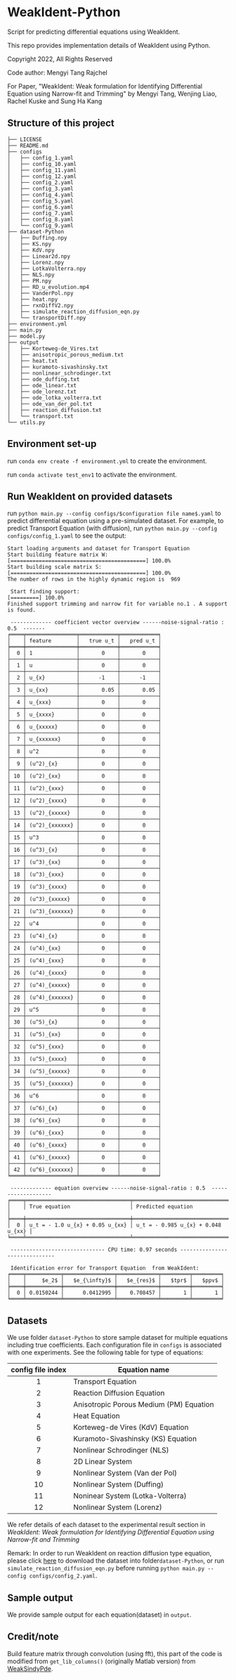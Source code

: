 # WeakIdent-Python

Script for predicting differential equations using WeakIdent.

This repo provides implementation details of WeakIdent using Python. 

Copyright 2022, All Rights Reserved

Code author:  Mengyi Tang Rajchel

For Paper, "WeakIdent: Weak formulation for Identifying
Differential Equation using Narrow-fit and Trimming"
by Mengyi Tang, Wenjing Liao, Rachel Kuske and Sung Ha Kang


## Structure of this project
```
├── LICENSE
├── README.md
├── configs
│   ├── config_1.yaml
│   ├── config_10.yaml
│   ├── config_11.yaml
│   ├── config_12.yaml
│   ├── config_2.yaml
│   ├── config_3.yaml
│   ├── config_4.yaml
│   ├── config_5.yaml
│   ├── config_6.yaml
│   ├── config_7.yaml
│   ├── config_8.yaml
│   └── config_9.yaml
├── dataset-Python
│   ├── Duffing.npy
│   ├── KS.npy
│   ├── KdV.npy
│   ├── Linear2d.npy
│   ├── Lorenz.npy
│   ├── LotkaVolterra.npy
│   ├── NLS.npy
│   ├── PM.npy
│   ├── RD_u_evolution.mp4
│   ├── VanderPol.npy
│   ├── heat.npy
│   ├── rxnDiffV2.npy
│   ├── simulate_reaction_diffusion_eqn.py
│   └── transportDiff.npy
├── environment.yml
├── main.py
├── model.py
├── output
│   ├── Korteweg-de_Vires.txt
│   ├── anisotropic_porous_medium.txt
│   ├── heat.txt
│   ├── kuramoto-sivashinsky.txt
│   ├── nonlinear_schrodinger.txt
│   ├── ode_duffing.txt
│   ├── ode_linear.txt
│   ├── ode_lorenz.txt
│   ├── ode_lotka_volterra.txt
│   ├── ode_van_der_pol.txt
│   ├── reaction_diffusion.txt
│   └── transport.txt
└── utils.py

```

## Environment set-up
run `conda env create -f environment.yml` to create the environment.

run `conda activate test_env1` to activate the environment.

## Run WeakIdent on provided datasets

run `python main.py --config configs/$configuration file name$.yaml` to predict differential equation using a pre-simulated dataset. For example, to predict Transport Equation (with diffusion), run `python main.py --config configs/config_1.yaml` to see the output:

```
Start loading arguments and dataset for Transport Equation
Start building feature matrix W:
[===========================================] 100.0% 
Start building scale matrix S:
[===========================================] 100.0% 
The number of rows in the highly dynamic region is  969

 Start finding support: 
[=========] 100.0% 
Finished support trimming and narrow fit for variable no.1 . A support is found.

 ------------- coefficient vector overview ------noise-signal-ratio : 0.5  -------
╒════╤════════════════╤════════════╤════════════╕
│    │ feature        │   true u_t │   pred u_t │
╞════╪════════════════╪════════════╪════════════╡
│  0 │ 1              │       0    │       0    │
├────┼────────────────┼────────────┼────────────┤
│  1 │ u              │       0    │       0    │
├────┼────────────────┼────────────┼────────────┤
│  2 │ u_{x}          │      -1    │      -1    │
├────┼────────────────┼────────────┼────────────┤
│  3 │ u_{xx}         │       0.05 │       0.05 │
├────┼────────────────┼────────────┼────────────┤
│  4 │ u_{xxx}        │       0    │       0    │
├────┼────────────────┼────────────┼────────────┤
│  5 │ u_{xxxx}       │       0    │       0    │
├────┼────────────────┼────────────┼────────────┤
│  6 │ u_{xxxxx}      │       0    │       0    │
├────┼────────────────┼────────────┼────────────┤
│  7 │ u_{xxxxxx}     │       0    │       0    │
├────┼────────────────┼────────────┼────────────┤
│  8 │ u^2            │       0    │       0    │
├────┼────────────────┼────────────┼────────────┤
│  9 │ (u^2)_{x}      │       0    │       0    │
├────┼────────────────┼────────────┼────────────┤
│ 10 │ (u^2)_{xx}     │       0    │       0    │
├────┼────────────────┼────────────┼────────────┤
│ 11 │ (u^2)_{xxx}    │       0    │       0    │
├────┼────────────────┼────────────┼────────────┤
│ 12 │ (u^2)_{xxxx}   │       0    │       0    │
├────┼────────────────┼────────────┼────────────┤
│ 13 │ (u^2)_{xxxxx}  │       0    │       0    │
├────┼────────────────┼────────────┼────────────┤
│ 14 │ (u^2)_{xxxxxx} │       0    │       0    │
├────┼────────────────┼────────────┼────────────┤
│ 15 │ u^3            │       0    │       0    │
├────┼────────────────┼────────────┼────────────┤
│ 16 │ (u^3)_{x}      │       0    │       0    │
├────┼────────────────┼────────────┼────────────┤
│ 17 │ (u^3)_{xx}     │       0    │       0    │
├────┼────────────────┼────────────┼────────────┤
│ 18 │ (u^3)_{xxx}    │       0    │       0    │
├────┼────────────────┼────────────┼────────────┤
│ 19 │ (u^3)_{xxxx}   │       0    │       0    │
├────┼────────────────┼────────────┼────────────┤
│ 20 │ (u^3)_{xxxxx}  │       0    │       0    │
├────┼────────────────┼────────────┼────────────┤
│ 21 │ (u^3)_{xxxxxx} │       0    │       0    │
├────┼────────────────┼────────────┼────────────┤
│ 22 │ u^4            │       0    │       0    │
├────┼────────────────┼────────────┼────────────┤
│ 23 │ (u^4)_{x}      │       0    │       0    │
├────┼────────────────┼────────────┼────────────┤
│ 24 │ (u^4)_{xx}     │       0    │       0    │
├────┼────────────────┼────────────┼────────────┤
│ 25 │ (u^4)_{xxx}    │       0    │       0    │
├────┼────────────────┼────────────┼────────────┤
│ 26 │ (u^4)_{xxxx}   │       0    │       0    │
├────┼────────────────┼────────────┼────────────┤
│ 27 │ (u^4)_{xxxxx}  │       0    │       0    │
├────┼────────────────┼────────────┼────────────┤
│ 28 │ (u^4)_{xxxxxx} │       0    │       0    │
├────┼────────────────┼────────────┼────────────┤
│ 29 │ u^5            │       0    │       0    │
├────┼────────────────┼────────────┼────────────┤
│ 30 │ (u^5)_{x}      │       0    │       0    │
├────┼────────────────┼────────────┼────────────┤
│ 31 │ (u^5)_{xx}     │       0    │       0    │
├────┼────────────────┼────────────┼────────────┤
│ 32 │ (u^5)_{xxx}    │       0    │       0    │
├────┼────────────────┼────────────┼────────────┤
│ 33 │ (u^5)_{xxxx}   │       0    │       0    │
├────┼────────────────┼────────────┼────────────┤
│ 34 │ (u^5)_{xxxxx}  │       0    │       0    │
├────┼────────────────┼────────────┼────────────┤
│ 35 │ (u^5)_{xxxxxx} │       0    │       0    │
├────┼────────────────┼────────────┼────────────┤
│ 36 │ u^6            │       0    │       0    │
├────┼────────────────┼────────────┼────────────┤
│ 37 │ (u^6)_{x}      │       0    │       0    │
├────┼────────────────┼────────────┼────────────┤
│ 38 │ (u^6)_{xx}     │       0    │       0    │
├────┼────────────────┼────────────┼────────────┤
│ 39 │ (u^6)_{xxx}    │       0    │       0    │
├────┼────────────────┼────────────┼────────────┤
│ 40 │ (u^6)_{xxxx}   │       0    │       0    │
├────┼────────────────┼────────────┼────────────┤
│ 41 │ (u^6)_{xxxxx}  │       0    │       0    │
├────┼────────────────┼────────────┼────────────┤
│ 42 │ (u^6)_{xxxxxx} │       0    │       0    │
╘════╧════════════════╧════════════╧════════════╛

 ------------- equation overview ------noise-signal-ratio : 0.5  -------------------
╒════╤═════════════════════════════════╤════════════════════════════════════╕
│    │ True equation                   │ Predicted equation                 │
╞════╪═════════════════════════════════╪════════════════════════════════════╡
│  0 │ u_t = - 1.0 u_{x} + 0.05 u_{xx} │ u_t = - 0.985 u_{x} + 0.048 u_{xx} │
╘════╧═════════════════════════════════╧════════════════════════════════════╛

 ------------------------------ CPU time: 0.97 seconds ------------------------------

 Identification error for Transport Equation  from WeakIdent: 
╒════╤═══════════╤════════════════╤═════════════╤═════════╤═════════╕
│    │     $e_2$ │   $e_{\infty}$ │   $e_{res}$ │   $tpr$ │   $ppv$ │
╞════╪═══════════╪════════════════╪═════════════╪═════════╪═════════╡
│  0 │ 0.0150244 │      0.0412995 │    0.708457 │       1 │       1 │
╘════╧═══════════╧════════════════╧═════════════╧═════════╧═════════╛

```


## Datasets
We use folder `dataset-Python` to store sample dataset for multiple equations including true coefficients.
Each configuration file in `configs` is associated with one experiments. See the following table for type of equations:

| config file  index       | Equation name      | 
|:-------------:|-------------|
|1     |  Transport Equation |  
| 2     | Reaction Diffusion Equation    | 
| 3 | Anisotropic Porous Medium (PM) Equation    |
| 4 | Heat Equation | 
| 5 | Korteweg-de Vires (KdV) Equation | 
| 6 | Kuramoto-Sivashinsky (KS) Equation | 
| 7 | Nonlinear Schrodinger (NLS) | 
| 8 | 2D Linear System | 
| 9 | Nonlinear System (Van der Pol) | 
| 10 | Nonlinear System (Duffing) | 
| 11 | Noninear System (Lotka-Volterra) | 
|12| Nonlinear System (Lorenz) | 

We refer details of each dataset to the experimental result section in *WeakIdent: Weak formulation for Identifying
Differential Equation using Narrow-fit and Trimming*


Remark: In order to run WeakIdent on reaction diffusion type equation, please click [here](https://www.dropbox.com/t/TKK9U1ttVwX2mfHP) to download the 
dataset into folder`dataset-Python`, or run `simulate_reaction_diffusion_eqn.py` before running 
`python main.py --config configs/config_2.yaml`. 


## Sample output
We provide sample output for each equation(dataset) in  `output`.

## Credit/note
Build feature matrix through convolution (using fft), this part of the code is modified from `get_lib_columns()` (originally Matlab version) from [WeakSindyPde](https://github.com/dm973/WSINDy_PDE).
